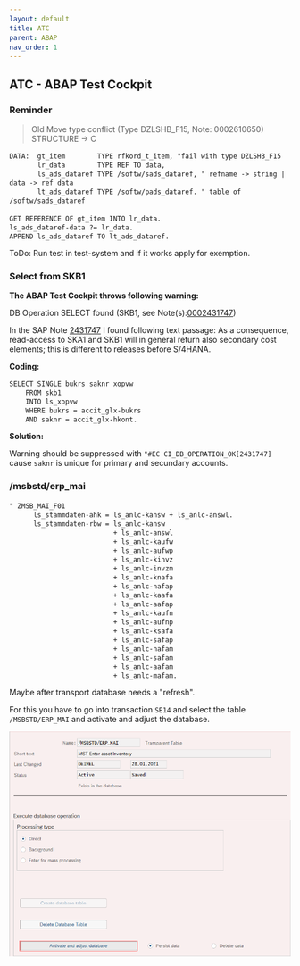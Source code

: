 ```yaml
---
layout: default
title: ATC
parent: ABAP
nav_order: 1
---
```


## ATC - ABAP Test Cockpit

### Reminder

> Old Move type conflict (Type DZLSHB_F15, Note: 0002610650) STRUCTURE -> C

```abap
DATA:  gt_item        TYPE rfkord_t_item, "fail with type DZLSHB_F15
       lr_data        TYPE REF TO data,
       ls_ads_dataref TYPE /softw/sads_dataref, " refname -> string | data -> ref data
       lt_ads_dataref TYPE /softw/pads_dataref. " table of /softw/sads_dataref

GET REFERENCE OF gt_item INTO lr_data.
ls_ads_dataref-data ?= lr_data.
APPEND ls_ads_dataref TO lt_ads_dataref.
```

ToDo: Run test in test-system and if it works apply for exemption.

### Select from SKB1

**The ABAP Test Cockpit throws following warning:**

DB Operation SELECT found (SKB1, see Note(s):[0002431747](https://launchpad.support.sap.com/#/notes/2431747))

In the SAP Note [2431747](https://launchpad.support.sap.com/#/notes/2431747) I found following text passage: As a consequence, read-access to SKA1 and SKB1 will in general return also secondary cost elements; this is different to releases before S/4HANA.

**Coding:**
```abap
SELECT SINGLE bukrs saknr xopvw
    FROM skb1
    INTO ls_xopvw
    WHERE bukrs = accit_glx-bukrs
    AND saknr = accit_glx-hkont.
```

**Solution:**

Warning should be suppressed with `"#EC CI_DB_OPERATION_OK[2431747]` cause `saknr` is unique for primary and secundary accounts.

### /msbstd/erp_mai

```abap
" ZMSB_MAI_F01
      ls_stammdaten-ahk = ls_anlc-kansw + ls_anlc-answl.
      ls_stammdaten-rbw = ls_anlc-kansw
                          + ls_anlc-answl
                          + ls_anlc-kaufw
                          + ls_anlc-aufwp
                          + ls_anlc-kinvz
                          + ls_anlc-invzm
                          + ls_anlc-knafa
                          + ls_anlc-nafap
                          + ls_anlc-kaafa
                          + ls_anlc-aafap
                          + ls_anlc-kaufn
                          + ls_anlc-aufnp
                          + ls_anlc-ksafa
                          + ls_anlc-safap
                          + ls_anlc-nafam
                          + ls_anlc-safam
                          + ls_anlc-aafam
                          + ls_anlc-mafam.
```

Maybe after transport database needs a "refresh".

For this you have to go into transaction `SE14` and select the table `/MSBSTD/ERP_MAI` and activate and adjust the database.

![SE14](../../assets/se14.png)
